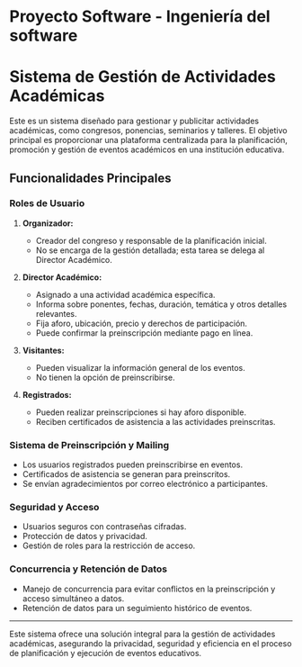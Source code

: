 # Proyecto Software - Ingeniería del software

# Sistema de Gestión de Actividades Académicas

Este es un sistema diseñado para gestionar y publicitar actividades académicas, como congresos, ponencias, seminarios y talleres. El objetivo principal es proporcionar una plataforma centralizada para la planificación, promoción y gestión de eventos académicos en una institución educativa.

## Funcionalidades Principales

### Roles de Usuario

1. **Organizador:**
   - Creador del congreso y responsable de la planificación inicial.
   - No se encarga de la gestión detallada; esta tarea se delega al Director Académico.

2. **Director Académico:**
   - Asignado a una actividad académica específica.
   - Informa sobre ponentes, fechas, duración, temática y otros detalles relevantes.
   - Fija aforo, ubicación, precio y derechos de participación.
   - Puede confirmar la preinscripción mediante pago en línea.

3. **Visitantes:**
   - Pueden visualizar la información general de los eventos.
   - No tienen la opción de preinscribirse.

4. **Registrados:**
   - Pueden realizar preinscripciones si hay aforo disponible.
   - Reciben certificados de asistencia a las actividades preinscritas.

### Sistema de Preinscripción y Mailing

- Los usuarios registrados pueden preinscribirse en eventos.
- Certificados de asistencia se generan para preinscritos.
- Se envían agradecimientos por correo electrónico a participantes.

### Seguridad y Acceso

- Usuarios seguros con contraseñas cifradas.
- Protección de datos y privacidad.
- Gestión de roles para la restricción de acceso.

### Concurrencia y Retención de Datos

- Manejo de concurrencia para evitar conflictos en la preinscripción y acceso simultáneo a datos.
- Retención de datos para un seguimiento histórico de eventos.

---

Este sistema ofrece una solución integral para la gestión de actividades académicas, asegurando la privacidad, seguridad y eficiencia en el proceso de planificación y ejecución de eventos educativos.


